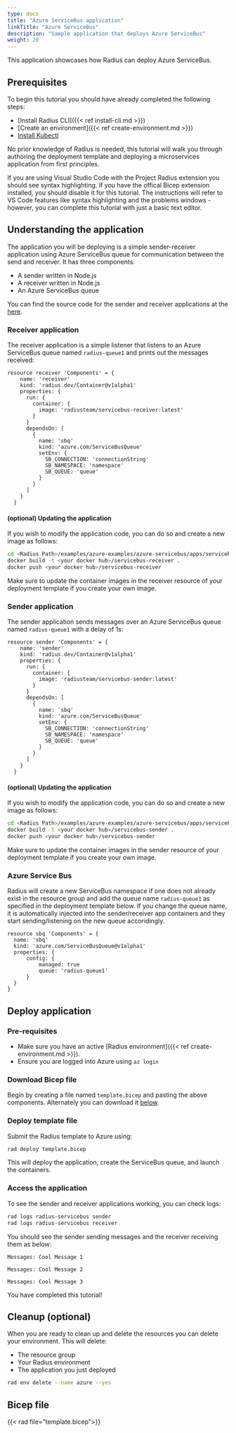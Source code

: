 ```yaml
---
type: docs
title: "Azure ServiceBus application"
linkTitle: "Azure ServiceBus"
description: "Sample application that deploys Azure ServiceBus"
weight: 20
---
```


This application showcases how Radius can deploy Azure ServiceBus.

## Prerequisites

To begin this tutorial you should have already completed the following steps:

- [Install Radius CLI]({{< ref install-cli.md >}})
- [Create an environment]({{< ref create-environment.md >}})
- [Install Kubectl](https://kubernetes.io/docs/tasks/tools/)

No prior knowledge of Radius is needed, this tutorial will walk you through authoring the deployment template and deploying a microservices application from first principles.

If you are using Visual Studio Code with the Project Radius extension you should see syntax highlighting. If you have the offical Bicep extension installed, you should disable it for this tutorial. The instructions will refer to VS Code features like syntax highlighting and the problems windows - however, you can complete this tutorial with just a basic text editor.

## Understanding the application

The application you will be deploying is a simple sender-receiver application using Azure ServiceBus queue for communication between the send and receiver. It has three components:

- A sender written in Node.js
- A receiver written in Node.js
- An Azure ServiceBus queue 

You can find the source code for the sender and receiver applications at the [here](https://github.com/Azure/radius/tree/main/examples/azure-examples/azure-servicebus/apps).

### Receiver application

The receiver application is a simple listener that listens to an Azure ServiceBus queue named `radius-queue1` and prints out the messages received:

```
resource receiver 'Components' = {
    name: 'receiver'
    kind: 'radius.dev/Container@v1alpha1'
    properties: {
      run: {
        container: {
          image: 'radiusteam/servicebus-receiver:latest'
        }
      }
      dependsOn: [
        {
          name: 'sbq'
          kind: 'azure.com/ServiceBusQueue'
          setEnv: {
            SB_CONNECTION: 'connectionString'
            SB_NAMESPACE: 'namespace'
            SB_QUEUE: 'queue'
          }
        }
      ]
    }
  }
```

#### (optional) Updating the application

If you wish to modify the application code, you can do so and create a new image as follows:

```bash
cd <Radius Path>/examples/azure-examples/azure-servicebus/apps/servicebus-receiver
docker build -t <your docker hub>/servicebus-receiver .
docker push <your docker hub>/servicebus-receiver
```

Make sure to update the container images in the receiver resource of your deployment template if you create your own image.

### Sender application

The sender application sends messages over an Azure ServiceBus queue named `radius-queue1` with a delay of 1s:

```
resource sender 'Components' = {
    name: 'sender'
    kind: 'radius.dev/Container@v1alpha1'
    properties: {
      run: {
        container: {
          image: 'radiusteam/servicebus-sender:latest'
        }
      }
      dependsOn: [
        {
          name: 'sbq'
          kind: 'azure.com/ServiceBusQueue'
          setEnv: {
            SB_CONNECTION: 'connectionString'
            SB_NAMESPACE: 'namespace'
            SB_QUEUE: 'queue'
          }
        }
      ]
    }
  }
```

#### (optional) Updating the application

If you wish to modify the application code, you can do so and create a new image as follows:

```bash
cd <Radius Path>/examples/azure-examples/azure-servicebus/apps/servicebus-sender
docker build -t <your docker hub>/servicebus-sender .
docker push <your docker hub>/servicebus-sender
```

Make sure to update the container images in the sender resource of your deployment template if you create your own image.

### Azure Service Bus

Radius will create a new ServiceBus namespace if one does not already exist in the resource group and add the queue name `radius-queue1` as specified in the deployment template below. If you change the queue name, it is automatically injected into the sender/receiver app containers and they start sending/listening on the new queue accoridingly.

```
resource sbq 'Components' = {
  name: 'sbq'
  kind: 'azure.com/ServiceBusQueue@v1alpha1'
  properties: {
      config: {
          managed: true
          queue: 'radius-queue1'
      }
  }
}
```

## Deploy application

### Pre-requisites

- Make sure you have an active [Radius environment]({{< ref create-environment.md >}}).
- Ensure you are logged into Azure using `az login`

### Download Bicep file

Begin by creating a file named `template.bicep` and pasting the above components. Alternately you can download it [below](#bicep-file).

### Deploy template file

Submit the Radius template to Azure using:

```sh
rad deploy template.bicep
```

This will deploy the application, create the ServiceBus queue, and launch the containers.

### Access the application

To see the sender and receiver applications working, you can check logs:

```sh
rad logs radius-servicebus sender
rad logs radius-servicebus receiver
```

You should see the sender sending messages and the receiver receiving them as below:

```
Messages: Cool Message 1

Messages: Cool Message 2

Messages: Cool Message 3
```

You have completed this tutorial!

## Cleanup (optional)

When you are ready to clean up and delete the resources you can delete your environment. This will delete:

- The resource group
- Your Radius environment
- The application you just deployed

```sh
rad env delete --name azure --yes
```


## Bicep file

{{< rad file="template.bicep">}}